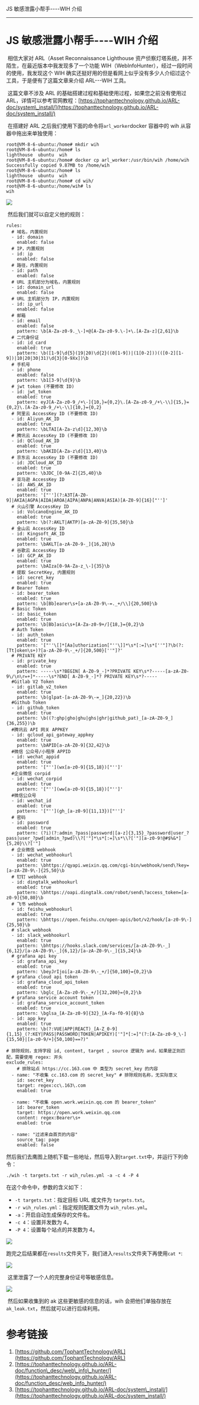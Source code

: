 
JS 敏感泄露小帮手----WIH 介绍

- - -

# JS 敏感泄露小帮手----WIH 介绍

​ 相信大家对 ARL（Asset Reconnaissance Lighthouse 资产侦察灯塔系统，并不陌生，在最近版本中我发现多了一个功能 WIH（WebInfoHunter），经过一段时间的使用，我发现这个 WIH 确实还挺好用的但是看网上似乎没有多少人介绍过这个工具，于是便有了这篇文章来介绍 ARL---WIH 工具。

​ 这篇文章不涉及 ARL 的基础搭建过程和基础使用过程，如果您之前没有使用过 ARL，详情可以参考官网教程：[https://tophanttechnology.github.io/ARL-doc/system\_install/](https://tophanttechnology.github.io/ARL-doc/system_install/)

​ 在搭建好 ARL 之后我们使用下面的命令将`arl_worker`docker 容器中的 wih 从容器中拖出来单独使用：

```plain
root@VM-8-6-ubuntu:/home# mkdir wih
root@VM-8-6-ubuntu:/home# ls
lighthouse  ubuntu  wih
root@VM-8-6-ubuntu:/home# docker cp arl_worker:/usr/bin/wih /home/wih
Successfully copied 9.87MB to /home/wih
root@VM-8-6-ubuntu:/home# ls
lighthouse  ubuntu  wih
root@VM-8-6-ubuntu:/home# cd wih/
root@VM-8-6-ubuntu:/home/wih# ls
wih
```

[![](assets/1709530864-b50ea878be1095f2111f5afbc4178052.png)](https://xzfile.aliyuncs.com/media/upload/picture/20240301153814-a9de7140-d79e-1.png)

​ 然后我们就可以自定义他的规则：

```plain
rules:
  # 域名，内置规则
  - id: domain
    enabled: false
  # IP，内置规则
  - id: ip
    enabled: false
  # 路径，内置规则
  - id: path
    enabled: false
  # URL 主机部分为域名，内置规则
  - id: domain_url
    enabled: false
  # URL 主机部分为 IP，内置规则
  - id: ip_url
    enabled: false
  # 邮箱
  - id: email
    enabled: false
    pattern: \b[A-Za-z0-9._\-]+@[A-Za-z0-9.\-]+\.[A-Za-z]{2,61}\b
  # 二代身份证
  - id: id_card
    enabled: true
    pattern: \b([1-9]\d{5}(19|20)\d{2}((0[1-9])|(1[0-2]))(([0-2][1-9])|10|20|30|31)\d{3}[0-9Xx])\b
  # 手机号
  - id: phone
    enabled: false
    pattern: \b1[3-9]\d{9}\b
  # jwt token (不要修改 ID)
  - id: jwt_token
    enabled: true
    pattern: eyJ[A-Za-z0-9_/+\-]{10,}={0,2}\.[A-Za-z0-9_/+\-\\]{15,}={0,2}\.[A-Za-z0-9_/+\-\\]{10,}={0,2}
  # 阿里云 AccessKey ID (不要修改 ID)
  - id: Aliyun_AK_ID
    enabled: true
    pattern: \bLTAI[A-Za-z\d]{12,30}\b
  # 腾讯云 AccessKey ID (不要修改 ID)
  - id: QCloud_AK_ID
    enabled: true
    pattern: \bAKID[A-Za-z\d]{13,40}\b
  # 京东云 AccessKey ID (不要修改 ID)
  - id: JDCloud_AK_ID
    enabled: true
    pattern: \bJDC_[0-9A-Z]{25,40}\b
  # 亚马逊 AccessKey ID
  - id: AWS_AK_ID
    enabled: true
    pattern: '["''](?:A3T[A-Z0-9]|AKIA|AGPA|AIDA|AROA|AIPA|ANPA|ANVA|ASIA)[A-Z0-9]{16}["'']'
  # 火山引擎 AccessKey ID
  - id: VolcanoEngine_AK_ID
    enabled: true
    pattern: \b(?:AKLT|AKTP)[a-zA-Z0-9]{35,50}\b
  # 金山云 AccessKey ID
  - id: Kingsoft_AK_ID
    enabled: true
    pattern: \bAKLT[a-zA-Z0-9-_]{16,28}\b
  # 谷歌云 AccessKey ID
  - id: GCP_AK_ID
    enabled: true
    pattern: \bAIza[0-9A-Za-z_\-]{35}\b
  # 提取 SecretKey, 内置规则
  - id: secret_key
    enabled: true
  # Bearer Token
  - id: bearer_token
    enabled: true
    pattern: \b[Bb]earer\s+[a-zA-Z0-9\-=._+/\\]{20,500}\b
  # Basic Token
  - id: basic_token
    enabled: true
    pattern: \b[Bb]asic\s+[A-Za-z0-9+/]{18,}={0,2}\b
  # Auth Token
  - id: auth_token
    enabled: true
    pattern: '["''\[]*[Aa]uthorization["''\]]*\s*[:=]\s*[''"]?\b(?:[Tt]oken\s+)?[a-zA-Z0-9\-_+/]{20,500}[''"]?'
  # PRIVATE KEY
  - id: private_key
    enabled: true
    pattern: -----\s*?BEGIN[ A-Z0-9_-]*?PRIVATE KEY\s*?-----[a-zA-Z0-9\/\n\r=+]*-----\s*?END[ A-Z0-9_-]*? PRIVATE KEY\s*?-----
  #Gitlab V2 Token
  - id: gitlab_v2_token
    enabled: true
    pattern: \b(glpat-[a-zA-Z0-9\-=_]{20,22})\b
  #Github Token
  - id: github_token
    enabled: true
    pattern: \b((?:ghp|gho|ghu|ghs|ghr|github_pat)_[a-zA-Z0-9_]{36,255})\b
  #腾讯云 API 网关 APPKEY
  - id: qcloud_api_gateway_appkey
    enabled: true
    pattern: \bAPID[a-zA-Z0-9]{32,42}\b
  #微信 公众号/小程序 APPID
  - id: wechat_appid
    enabled: true
    pattern: '["''](wx[a-z0-9]{15,18})["'']'
  #企业微信 corpid
  - id: wechat_corpid
    enabled: true
    pattern: '["''](ww[a-z0-9]{15,18})["'']'
  #微信公众号
  - id: wechat_id
    enabled: true
    pattern: '["''](gh_[a-z0-9]{11,13})["'']'
  # 密码
  - id: password
    enabled: true
    pattern: (?i)(?:admin_?pass|password|[a-z]{3,15}_?password|user_?pass|user_?pwd|admin_?pwd)\\?['"]*\s*[:=]\s*\\?['"][a-z0-9!@#$%&*]{5,20}\\?['"]
  # 企业微信 webhook
  - id: wechat_webhookurl
    enabled: true
    pattern: \bhttps://qyapi.weixin.qq.com/cgi-bin/webhook/send\?key=[a-zA-Z0-9\-]{25,50}\b
  # 钉钉 webhook
  - id: dingtalk_webhookurl
    enabled: true
    pattern: \bhttps://oapi.dingtalk.com/robot/send\?access_token=[a-z0-9]{50,80}\b
  # 飞书 webhook
  - id: feishu_webhookurl
    enabled: true
    pattern: \bhttps://open.feishu.cn/open-apis/bot/v2/hook/[a-z0-9\-]{25,50}\b
  # slack webhook
  - id: slack_webhookurl
    enabled: true
    pattern: \bhttps://hooks.slack.com/services/[a-zA-Z0-9\-_]{6,12}/[a-zA-Z0-9\-_]{6,12}/[a-zA-Z0-9\-_]{15,24}\b
  # grafana api key
  - id: grafana_api_key
    enabled: true
    pattern: \beyJrIjoi[a-zA-Z0-9\-_+/]{50,100}={0,2}\b
  # grafana cloud api token
  - id: grafana_cloud_api_token
    enabled: true
    pattern: \bglc_[A-Za-z0-9\-_+/]{32,200}={0,2}\b
  # grafana service account token
  - id: grafana_service_account_token
    enabled: true
    pattern: \bglsa_[A-Za-z0-9]{32}_[A-Fa-f0-9]{8}\b
  - id: app_key
    enabled: true
    pattern: \b(?:VUE|APP|REACT)_[A-Z_0-9]{1,15}_(?:KEY|PASS|PASSWORD|TOKEN|APIKEY)['"]*[:=]"(?:[A-Za-z0-9_\-]{15,50}|[a-z0-9/+]{50,100}==?)"

# 排除规则，支持字段 id, content, target , source 逻辑为 and，如果是正则匹配，需要使用 regex: 开头
exclude_rules:
    # 排除站点 https://cc.163.com 中 类型为 secret_key 的内容
  - name: "不收集 cc.163.com 的 secret_key" # 排除规则名称，无实际意义
    id: secret_key
    target: regex:cc\.163\.com
    enabled: true

  - name: "不收集 open.work.weixin.qq.com 的 bearer_token"
    id: bearer_token
    target: https://open.work.weixin.qq.com
    content: regex:Bearer\s+
    enabled: true

  - name: "过滤来自首页的内容"
    source_tag: page
    enabled: false
```

​ 然后我们去鹰图上随机下载一些地址，然后导入到`target.txt`中，并运行下列命令：

```plain
./wih -t targets.txt -r wih_rules.yml -a -c 4 -P 4
```

在这个命令中，参数的含义如下：

-   `-t targets.txt`：指定目标 URL 或文件为 `targets.txt`。
-   `-r wih_rules.yml`：指定规则配置文件为 `wih_rules.yml`。
-   `-a`：开启自动生成保存的文件名。
-   `-c 4`：设置并发数为 4。
-   `-P 4`：设置每个站点的并发数为 4。

[![](assets/1709530864-3dcd9a72bacaa81fb868a305a78cc038.png)](https://xzfile.aliyuncs.com/media/upload/picture/20240301153338-04c8d880-d79e-1.png)

​ 跑完之后结果都在`results`文件夹下，我们进入`results`文件夹下再使用`cat *`:

[![](assets/1709530864-3e6ac8f1fc4d4763e2b1cf6fbb07135b.png)](https://xzfile.aliyuncs.com/media/upload/picture/20240301153414-1ac025b2-d79e-1.png)

​ 这里泄露了一个人的完整身份证号等敏感信息。

[![](assets/1709530864-6a7d2604df0bfdd3051024d84dfefece.png)](https://xzfile.aliyuncs.com/media/upload/picture/20240301153425-20ea7398-d79e-1.png)

​ 然后如果收集到的 ak 这些更敏感的信息的话，wih 会把他们单独存放在`ak_leak.txt`，然后就可以进行后续利用。

# 参考链接

1.  [https://github.com/TophantTechnology/ARL](https://github.com/TophantTechnology/ARL)
2.  [https://tophanttechnology.github.io/ARL-doc/function\_desc/web\_info\_hunter/](https://tophanttechnology.github.io/ARL-doc/function_desc/web_info_hunter/)
3.  [https://tophanttechnology.github.io/ARL-doc/system\_install/](https://tophanttechnology.github.io/ARL-doc/system_install/)
